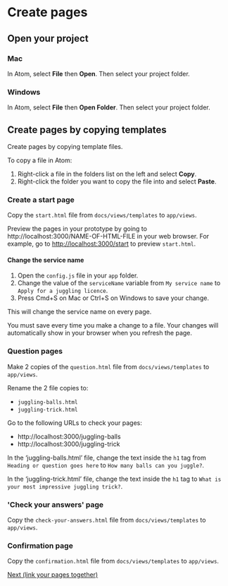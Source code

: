 # Create pages

## Open your project

### Mac

In Atom, select **File** then **Open**. Then select your project folder.

### Windows

In Atom, select **File** then **Open Folder**. Then select your project folder.

## Create pages by copying templates

Create pages by copying template files.

To copy a file in Atom:

1. Right-click a file in the folders list on the left and select **Copy**.
2. Right-click the folder you want to copy the file into and select **Paste**.   

### Create a start page

Copy the `start.html` file from `docs/views/templates` to `app/views`.

Preview the pages in your prototype by going to ht<span>tp</span>://localhost:3000/NAME-OF-HTML-FILE in your web browser. For example, go to [http://localhost:3000/start](http://localhost:3000/start) to preview `start.html`.

#### Change the service name

1. Open the `config.js` file in your `app` folder.
2. Change the value of the `serviceName` variable from `My service name` to `Apply for a juggling licence`.
3. Press Cmd+S on Mac or Ctrl+S on Windows to save your change.

This will change the service name on every page.

You must save every time you make a change to a file. Your changes will automatically show in your browser when you refresh the page.

### Question pages

Make 2 copies of the `question.html` file from `docs/views/templates` to `app/views`.

Rename the 2 file copies to:

- `juggling-balls.html`
- `juggling-trick.html`

Go to the following URLs to check your pages:

- http://localhost:3000/juggling-balls
- http://localhost:3000/juggling-trick

In the ‘juggling-balls.html’ file, change the text inside the `h1` tag from `Heading or question goes here` to `How many balls can you juggle?`.

In the ‘juggling-trick.html’ file, change the text inside the `h1` tag to `What is your most impressive juggling trick?`.

### 'Check your answers' page

Copy the `check-your-answers.html` file from `docs/views/templates` to `app/views`.

### Confirmation page

Copy the `confirmation.html` file from `docs/views/templates` to `app/views`.

[Next (link your pages together)](link-pages-together)
